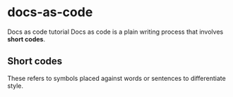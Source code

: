 # docs-as-code
Docs as code tutorial
Docs as code is a plain writing process that involves **short codes**.

## Short codes
These refers to symbols placed against words or sentences to differentiate style.
